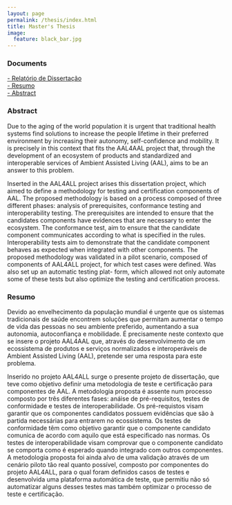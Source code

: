 ```yaml
---
layout: page
permalink: /thesis/index.html
title: Master's Thesis
image:
  feature: black_bar.jpg
---
```


###  Documents
<a href="../thesis/MIEIC_BRUNO_LIMA.pdf"><i class="icon-pdf"></i> - Relatório de Dissertação </a> <br/>
<a href="../thesis/BRUNO_LIMA_RESUMO_PT.pdf"><i class="icon-pdf"></i> - Resumo </a> <br/>
<a href="../thesis/BRUNO_LIMA_RESUMO_EN.pdf"><i class="icon-pdf"></i> - Abstract </a> <br/>


### Abstract

<p>
Due to the aging of the world population it is urgent that traditional health systems find solutions to increase the people lifetime in their preferred environment by increasing their autonomy, self-confidence and mobility. It is precisely in this context that fits the AAL4AAL project that, through the development of an ecosystem of products and standardized and interoperable services of Ambient Assisted Living (AAL), aims to be an answer to this problem. 
<p>Inserted in the AAL4ALL project arises this dissertation project, which aimed to define a methodology for testing and certification components of AAL. The proposed methodology is based on a process composed of three different phases: analysis of prerequisites, conformance testing and interoperability testing. The prerequisites are intended to ensure that the candidates components have evidences that are necessary to enter the ecosystem. The conformance test, aim to ensure that the candidate component communicates according to what is specified in the rules. Interoperability tests aim to demonstrate that the candidate component behaves as expected when integrated with other components. 
The proposed methodology was validated in a pilot scenario, composed of components of AAL4ALL project, for which test cases were defined. Was also set up an automatic testing plat- form, which allowed not only automate some of these tests but also optimize the testing and certification process.

### Resumo

<p>
Devido ao envelhecimento da população mundial é urgente que os sistemas tradicionais de saúde encontrem soluções que permitam aumentar o tempo de vida das pessoas no seu ambiente preferido, aumentando a sua autonomia, autoconfiança e mobilidade. É precisamente neste contexto que se insere o projeto AAL4AAL que, através do desenvolvimento de um ecossistema de produtos e serviços normalizados e interoperáveis de Ambient Assisted Living (AAL), pretende ser uma resposta para este problema. 
<p>Inserido no projeto AAL4ALL surge o presente projeto de dissertação, que teve como objetivo definir uma metodologia de teste e certificação para componentes de AAL. A metodologia proposta é assente num processo composto por três diferentes fases: anáise de pré-requisitos, testes de conformidade e testes de interoperabilidade. Os pré-requistos visam garantir que os componentes candidatos possuem evidências que são à partida necessárias para entrarem no ecossistema. Os testes de conformidade têm como objetivo garantir que o componente candidato comunica de acordo com aquilo que está especificado nas normas. Os testes de interoperabilidade visam comprovar que o componente candidato se comporta como é esperado quando integrado com outros componentes. 
A metodologia proposta foi ainda alvo de uma validação através de um cenário piloto tão real quanto possível, composto por componentes do projeto AAL4ALL, para o qual foram definidos casos de testes e desenvolvida uma plataforma automática de teste, que permitiu não só automatizar alguns desses testes mas também optimizar o processo de teste e certificação. 




